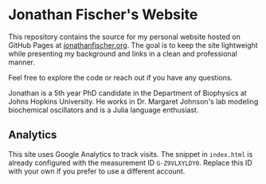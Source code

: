 # Jonathan Fischer's Website

This repository contains the source for my personal website hosted on GitHub Pages at [jonathanfischer.org](https://jonathanfischer.org). The goal is to keep the site lightweight while presenting my background and links in a clean and professional manner.

Feel free to explore the code or reach out if you have any questions.

Jonathan is a 5th year PhD candidate in the Department of Biophysics at Johns Hopkins University. He works in Dr. Margaret Johnson's lab modeling biochemical oscillators and is a Julia language enthusiast.

## Analytics

This site uses Google Analytics to track visits. The snippet in `index.html`
is already configured with the measurement ID `G-Z9VLXYLDY0`. Replace this ID
with your own if you prefer to use a different account.
